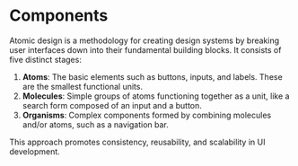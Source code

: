 # Components
Atomic design is a methodology for creating design systems by breaking user interfaces down into their fundamental building blocks. It consists of five distinct stages:

1. **Atoms**: The basic elements such as buttons, inputs, and labels. These are the smallest functional units.
2. **Molecules**: Simple groups of atoms functioning together as a unit, like a search form composed of an input and a button.
3. **Organisms**: Complex components formed by combining molecules and/or atoms, such as a navigation bar.


This approach promotes consistency, reusability, and scalability in UI development.